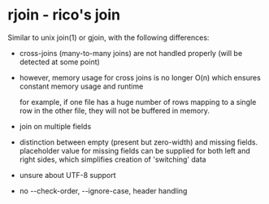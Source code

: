 # rjoin - rico's join

Similar to unix join(1) or gjoin, with the following differences:

 - cross-joins (many-to-many joins) are not handled properly
   (will be detected at some point)

 - however, memory usage for cross joins is no longer O(n) which
   ensures constant memory usage and runtime

   for example, if one file has a huge number of rows mapping to
   a single row in the other file, they will not be buffered in
   memory.

 - join on multiple fields

 - distinction between empty (present but zero-width) and missing fields.
   placeholder value for missing fields can be supplied for both left
   and right sides, which simplifies creation of 'switching' data

 - unsure about UTF-8 support

 - no --check-order, --ignore-case, header handling

